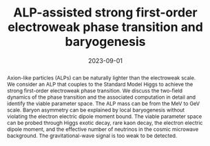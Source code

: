 ---
title: "ALP-assisted strong first-order electroweak phase transition and baryogenesis"
authors:
- Keisuke Harigaya
- admin
date: "2023-09-01"
doi: "10.1007/JHEP04(2024)108"

# Schedule page publish date (NOT publication's date).
publishDate: "2023-04-18"

# Publication type.
# Legend: 0 = Uncategorized; 1 = Conference paper; 2 = Journal article;
# 3 = Preprint / Working Paper; 4 = Report; 5 = Book; 6 = Book section;
# 7 = Thesis; 8 = Patent
# publication_types: ["3"]

# Publication name and optional abbreviated publication name.
publication: "Journal of High Energy Physics"
publication_short: "JHEP"

abstract:  Axion-like particles (ALPs) can be naturally lighter than the electroweak scale. We consider an ALP that couples to the Standard Model Higgs to achieve the strong first-order electroweak phase transition. We discuss the two-field dynamics of the phase transition and the associated computation in detail and identify the viable parameter space. The ALP mass can be from the MeV to GeV scale. Baryon asymmetry can be explained by local baryogenesis without violating the electron electric dipole moment bound. The viable parameter space can be probed through Higgs exotic decay, rare kaon decay, the electron electric dipole moment, and the effective number of neutrinos in the cosmic microwave background. The gravitational-wave signal is too weak to be detected.

# Summary. An optional shortened abstract.
# summary: The coupling between an axion-like particle (ALP) and the Higgs boson can potentially enhance the electroweak phase transition to be strongly first order. Local electroweak baryogensis, which has been ruled out for the traditioanl Higgs operator, can be effective for the operator that couples the ALP with various anomalies. This paper investigates such a scenario with various ways to probe.

tags:
- electroweak phase transition
- chiral symmetry breaking
- axion-like particle
- baryogenesis
- local baryogenesis
- EDM
- atomic EDM
- kaon decay
- scalar extension
- electroweak baryogenesis
featured: true

links:
- name: arXiv
  url: https://arxiv.org/abs/2309.00587
url_pdf: https://arxiv.org/pdf/2309.00587.pdf
# url_code: 'https://github.com/wowchemy/wowchemy-hugo-themes'
# url_dataset: '#'
# url_poster: '#'
# url_project: ''
# url_slides: ''
# url_source: ''
# url_video: '#'

# Featured image
# To use, add an image named `featured.jpg/png` to your page's folder. 
image:
  # caption: 'Image credit: [**Unsplash**](https://unsplash.com/photos/s9CC2SKySJM)'
  focal_point: ""
  preview_only: false

# Associated Projects (optional).
#   Associate this publication with one or more of your projects.
#   Simply enter your project's folder or file name without extension.
#   E.g. `internal-project` references `content/project/internal-project/index.md`.
#   Otherwise, set `projects: []`.
projects:
- EWBG

share: false
# Slides (optional).
#   Associate this publication with Markdown slides.
#   Simply enter your slide deck's filename without extension.
#   E.g. `slides: "example"` references `content/slides/example/index.md`.
#   Otherwise, set `slides: ""`.
# slides: example
---